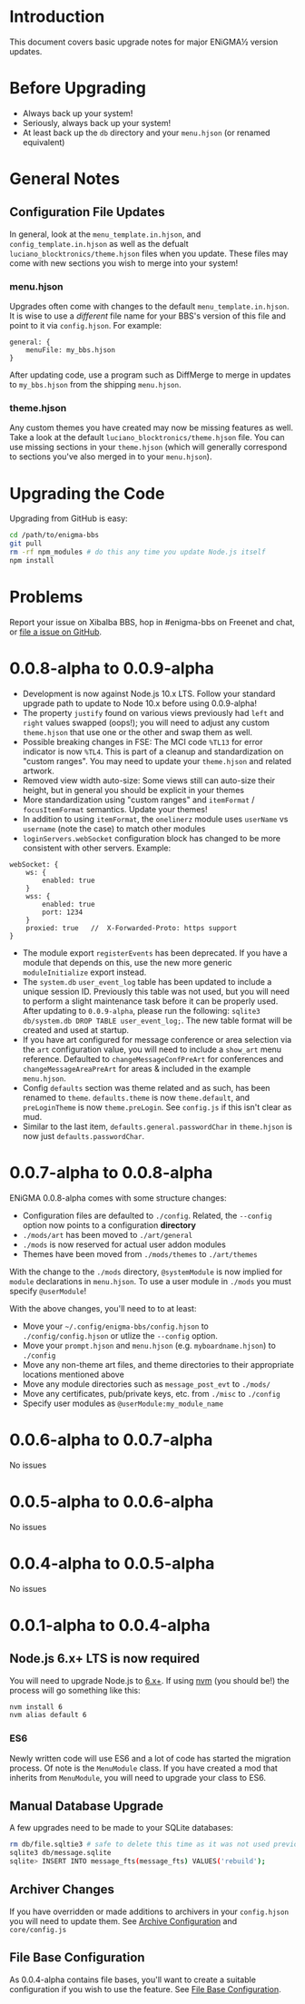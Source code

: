 # Introduction
This document covers basic upgrade notes for major ENiGMA½ version updates.

# Before Upgrading
* Always back up your system!
* Seriously, always back up your system!
* At least back up the `db` directory and your `menu.hjson` (or renamed equivalent)

# General Notes
## Configuration File Updates
In general, look at the `menu_template.in.hjson`, and `config_template.in.hjson` as well as the defualt `luciano_blocktronics/theme.hjson` files when you update. These files may come with new sections you wish to merge into your system!

### menu.hjson
Upgrades often come with changes to the default `menu_template.in.hjson`. It is wise to use a *different* file name for your BBS's version of this file and point to it via `config.hjson`. For example:

```hjson
general: {
	menuFile: my_bbs.hjson
}
```

After updating code, use a program such as DiffMerge to merge in updates to
`my_bbs.hjson` from the shipping `menu.hjson`.

### theme.hjson
Any custom themes you have created may now be missing features as well. Take a look at the default `luciano_blocktronics/theme.hjson` file. You can use missing sections in your `theme.hjson` (which will generally correspond to sections you've also merged in to your `menu.hjson`).


# Upgrading the Code
Upgrading from GitHub is easy:

```bash
cd /path/to/enigma-bbs
git pull
rm -rf npm_modules # do this any time you update Node.js itself
npm install
```

# Problems
Report your issue on Xibalba BBS, hop in #enigma-bbs on Freenet and chat, or
[file a issue on GitHub](https://github.com/NuSkooler/enigma-bbs/issues).

# 0.0.8-alpha to 0.0.9-alpha
* Development is now against Node.js 10.x LTS. Follow your standard upgrade path to update to Node 10.x before using 0.0.9-alpha!
* The property `justify` found on various views previously had `left` and `right` values swapped (oops!); you will need to adjust any custom `theme.hjson` that use one or the other and swap them as well.
* Possible breaking changes in FSE: The MCI code `%TL13` for error indicator is now `%TL4`. This is part of a cleanup and standardization on "custom ranges". You may need to update your `theme.hjson` and related artwork.
* Removed view width auto-size: Some views still can auto-size their height, but in general you should be explicit in your themes
* More standardization using "custom ranges" and `itemFormat` / `focusItemFormat` semantics. Update your themes!
* In addition to using `itemFormat`, the `onelinerz` module uses `userName` vs `username` (note the case) to match other modules
* `loginServers.webSocket` configuration block has changed to be more consistent with other servers. Example:
```
webSocket: {
    ws: {
        enabled: true
    }
    wss: {
        enabled: true
        port: 1234
    }
    proxied: true	//	X-Forwarded-Proto: https support
}
```
* The module export `registerEvents` has been deprecated. If you have a module that depends on this, use the new more generic `moduleInitialize` export instead.
* The `system.db` `user_event_log` table has been updated to include a unique session ID. Previously this table was not used, but you will need to perform a slight maintenance task before it can be properly used. After updating to `0.0.9-alpha`, please run the following: `sqlite3 db/system.db DROP TABLE user_event_log;`. The new table format will be created and used at startup.
* If you have art configured for message conference or area selection via the `art` configuration value, you will need to include a `show_art` menu reference. Defaulted to `changeMessageConfPreArt` for conferences and `changeMessageAreaPreArt` for areas & included in the example `menu.hjson`.
* Config `defaults` section was theme related and as such, has been renamed to `theme`. `defaults.theme` is now `theme.default`, and `preLoginTheme` is now `theme.preLogin`. See `config.js` if this isn't clear as mud.
* Similar to the last item, `defaults.general.passwordChar` in `theme.hjson` is now just `defaults.passwordChar`.


# 0.0.7-alpha to 0.0.8-alpha
ENiGMA 0.0.8-alpha comes with some structure changes:
* Configuration files are defaulted to `./config`. Related, the `--config` option now points to a configuration **directory**
* `./mods/art` has been moved to `./art/general`
* `./mods` is now reserved for actual user addon modules
* Themes have been moved from `./mods/themes` to `./art/themes`

With the change to the `./mods` directory, `@systemModule` is now implied for `module` declarations in `menu.hjson`. To use a user module in `./mods` you must specify `@userModule`!

With the above changes, you'll need to to at least:
* Move your `~/.config/enigma-bbs/config.hjson` to `./config/config.hjson` or utlize the `--config` option. 
* Move your `prompt.hjson` and `menu.hjson` (e.g. `myboardname.hjson`) to `./config`
* Move any non-theme art files, and theme directories to their appropriate locations mentioned above
* Move any module directories such as `message_post_evt` to `./mods/`
* Move any certificates, pub/private keys, etc. from `./misc` to `./config`
* Specify user modules as `@userModule:my_module_name`

# 0.0.6-alpha to 0.0.7-alpha
No issues

# 0.0.5-alpha to 0.0.6-alpha
No issues

# 0.0.4-alpha to 0.0.5-alpha
No issues

# 0.0.1-alpha to 0.0.4-alpha
## Node.js 6.x+ LTS is now **required**
You will need to upgrade Node.js to [6.x+](https://github.com/nodejs/node/blob/master/doc/changelogs/CHANGELOG_V6.md). If using [nvm](https://github.com/creationix/nvm) (you should be!) the process will go something like this:
```bash
nvm install 6
nvm alias default 6
```

### ES6
Newly written code will use ES6 and a lot of code has started the migration process. Of note is the `MenuModule` class. If you have created a mod that inherits from `MenuModule`, you will need to upgrade your class to ES6.

## Manual Database Upgrade
A few upgrades need to be made to your SQLite databases:

```bash
rm db/file.sqltie3 # safe to delete this time as it was not used previously
sqlite3 db/message.sqlite
sqlite> INSERT INTO message_fts(message_fts) VALUES('rebuild');
```

## Archiver Changes
If you have overridden or made additions to archivers in your `config.hjson` you will need to update them. See [Archive Configuration](docs/archive.md) and `core/config.js`

## File Base Configuration
As 0.0.4-alpha contains file bases, you'll want to create a suitable configuration if you wish to use the feature. See [File Base Configuration](docs/file_base.md).
